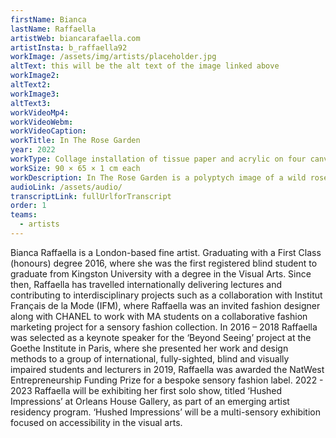 ```yaml
---
firstName: Bianca
lastName: Raffaella
artistWeb: biancarafaella.com
artistInsta: b_raffaella92
workImage: /assets/img/artists/placeholder.jpg
altText: this will be the alt text of the image linked above
workImage2:
altText2:
workImage3:
altText3:
workVideoMp4:
workVideoWebm:
workVideoCaption:
workTitle: In The Rose Garden
year: 2022
workType: Collage installation of tissue paper and acrylic on four canvases
workSize: 90 × 65 × 1 cm each
workDescription: In The Rose Garden is a polyptych image of a wild rose bush. The coloured image on the top left shows the rosebush how Bianca sees it through her left eye. The coloured image on the top right pictures the rosebush through her right eye. White versions of the same rosebush images sit below the coloured ones and represent what it is like to rely on touch but no vision. This artwork challenges the traditional and the inaccessible in the contemporary visual arts.
audioLink: /assets/audio/
transcriptLink: fullUrlforTranscript
order: 1
teams:
  - artists
---
```


Bianca Raffaella is a London-based fine artist. Graduating with a First Class (honours) degree 2016, where she was the first registered blind student to graduate from Kingston University with a degree in the Visual Arts. Since then, Raffaella has travelled internationally delivering lectures and contributing to interdisciplinary projects such as a collaboration with Institut Français de la Mode (IFM), where Raffaella was an invited fashion designer along with CHANEL to work with MA students on a collaborative fashion marketing project for a sensory fashion collection. In 2016 – 2018 Raffaella was selected as a keynote speaker for the ‘Beyond Seeing’ project at the Goethe Institute in Paris, where she presented her work and design methods to a group of international, fully-sighted, blind and visually impaired students and lecturers in 2019, Raffaella was awarded the NatWest Entrepreneurship Funding Prize for a bespoke sensory fashion label. 2022 - 2023 Raffaella will be exhibiting her first solo show, titled ‘Hushed Impressions’ at Orleans House Gallery, as part of an emerging artist residency program. ‘Hushed Impressions’ will be a multi-sensory exhibition focused on accessibility in the visual arts.
